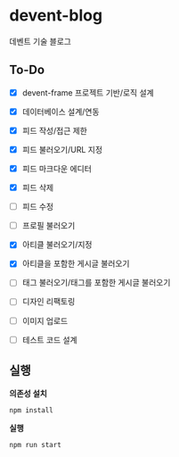 
# devent-blog
데벤트 기술 블로그

## To-Do

* [x] devent-frame 프로젝트 기반/로직 설계
* [x] 데이터베이스 설계/연동
* [x] 피드 작성/접근 제한
* [x] 피드 불러오기/URL 지정
* [x] 피드 마크다운 에디터
* [x] 피드 삭제
* [ ] 피드 수정
* [ ] 프로필 불러오기
* [x] 아티클 불러오기/지정
* [x] 아티클을 포함한 게시글 불러오기
* [ ] 태그 불러오기/태그를 포함한 게시글 불러오기
* [ ] 디자인 리팩토링
* [ ] 이미지 업로드
* [ ] 테스트 코드 설계



## 실행

**의존성 설치**

```
npm install
```
**실행**

```
npm run start
```
